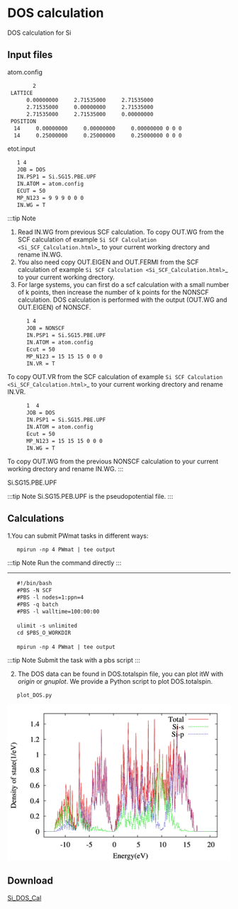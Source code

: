 # DOS calculation

DOS calculation for Si

## Input files

atom.config

```dotnetcli
        2
 LATTICE
      0.00000000     2.71535000     2.71535000
      2.71535000     0.00000000     2.71535000
      2.71535000     2.71535000     0.00000000
 POSITION
  14     0.00000000     0.00000000     0.00000000 0 0 0
  14     0.25000000     0.25000000     0.25000000 0 0 0
```

etot.input

```dotnetcli
   1 4
   JOB = DOS
   IN.PSP1 = Si.SG15.PBE.UPF
   IN.ATOM = atom.config
   ECUT = 50
   MP_N123 = 9 9 9 0 0 0
   IN.WG = T
```

:::tip Note
   1. Read IN.WG from previous SCF calculation. To copy OUT.WG from the SCF calculation of example `Si SCF Calculation <Si_SCF_Calculation.html>`_ to your current working drectory and rename IN.WG.
   2. You also need copy OUT.EIGEN and OUT.FERMI from the SCF calculation of example `Si SCF Calculation <Si_SCF_Calculation.html>`_ to your current working drectory.
   3. For large systems, you can first do a scf calculation with a small number of k points, then increase the number of k points for the NONSCF calculation. DOS calculation is performed with the output (OUT.WG and OUT.EIGEN) of NONSCF.

```dotnetcli
      1 4
      JOB = NONSCF
      IN.PSP1 = Si.SG15.PBE.UPF
      IN.ATOM = atom.config
      Ecut = 50
      MP_N123 = 15 15 15 0 0 0
      IN.VR = T
```

To copy OUT.VR from the SCF calculation of example `Si SCF Calculation <Si_SCF_Calculation.html>`_ to your current working drectory and rename IN.VR.

```dotnetcli
      1  4
      JOB = DOS
      IN.PSP1 = Si.SG15.PBE.UPF
      IN.ATOM = atom.config
      Ecut = 50
      MP_N123 = 15 15 15 0 0 0
      IN.WG = T
```
To copy OUT.WG from the previous NONSCF calculation to your current working drectory and rename IN.WG.
:::

Si.SG15.PBE.UPF

:::tip Note
   Si.SG15.PEB.UPF is the pseudopotential file.
:::

## Calculations

1.You can submit PWmat tasks in different ways:

```dotnetcli
   mpirun -np 4 PWmat | tee output
```
:::tip Note
   Run the command directly
:::

---

```dotnetcli
   #!/bin/bash
   #PBS -N SCF
   #PBS -l nodes=1:ppn=4
   #PBS -q batch
   #PBS -l walltime=100:00:00

   ulimit -s unlimited
   cd $PBS_O_WORKDIR
   
   mpirun -np 4 PWmat | tee output
```

:::tip Note
   Submit the task with a pbs script
:::

2. The DOS data can be found in DOS.totalspin file, you can plot itW with *origin* or *gnuplot*. We provide a Python script to plot DOS.totalspin.

```bash
   plot_DOS.py
```

![dos](../image/dos.jpg)

## Download

[Si_DOS_Cal](http://doc.lonxun.com/Examples/examples/Si_DOS_Cal.tar.gz)